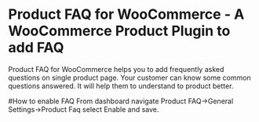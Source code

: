 # Product FAQ for WooCommerce - A WooCommerce Product Plugin to add FAQ
Product FAQ for WooCommerce helps you to add frequently asked questions on single product page. Your customer can know some common questions answered. It will help them to understand to product better.

#How to enable FAQ
From dashboard navigate Product FAQ->General Settings->Product Faq select Enable and save. 
